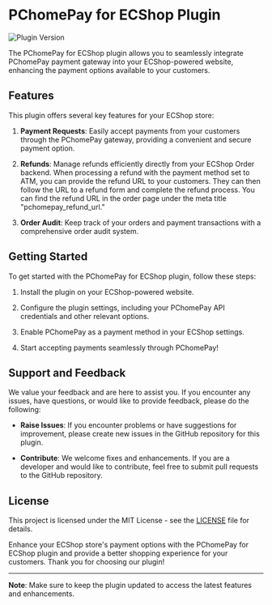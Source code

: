 # PChomePay for ECShop Plugin

![Plugin Version](https://img.shields.io/badge/version-1.0.0-brightgreen)

The PChomePay for ECShop plugin allows you to seamlessly integrate PChomePay payment gateway into your ECShop-powered website, enhancing the payment options available to your customers.

## Features

This plugin offers several key features for your ECShop store:

1. **Payment Requests**: Easily accept payments from your customers through the PChomePay gateway, providing a convenient and secure payment option.

2. **Refunds**: Manage refunds efficiently directly from your ECShop Order backend. When processing a refund with the payment method set to ATM, you can provide the refund URL to your customers. They can then follow the URL to a refund form and complete the refund process. You can find the refund URL in the order page under the meta title "pchomepay_refund_url."

3. **Order Audit**: Keep track of your orders and payment transactions with a comprehensive order audit system.

## Getting Started

To get started with the PChomePay for ECShop plugin, follow these steps:

1. Install the plugin on your ECShop-powered website.

2. Configure the plugin settings, including your PChomePay API credentials and other relevant options.

3. Enable PChomePay as a payment method in your ECShop settings.

4. Start accepting payments seamlessly through PChomePay!

## Support and Feedback

We value your feedback and are here to assist you. If you encounter any issues, have questions, or would like to provide feedback, please do the following:

- **Raise Issues**: If you encounter problems or have suggestions for improvement, please create new issues in the GitHub repository for this plugin.

- **Contribute**: We welcome fixes and enhancements. If you are a developer and would like to contribute, feel free to submit pull requests to the GitHub repository.

## License

This project is licensed under the MIT License - see the [LICENSE](LICENSE) file for details.

Enhance your ECShop store's payment options with the PChomePay for ECShop plugin and provide a better shopping experience for your customers. Thank you for choosing our plugin!

---

**Note**: Make sure to keep the plugin updated to access the latest features and enhancements.
